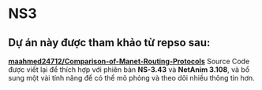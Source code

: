 # NS3
## Dự án này được tham khảo từ repso sau: 
[__maahmed24712\/Comparison-of-Manet-Routing-Protocols__](https://github.com/maahmed24712/Comparison-of-Manet-Routing-Protocols.git)
Source Code được viết lại để thích hợp với phiên bản **NS-3.43** và **NetAnim 3.108**, và bổ sung một vài tính năng để có thể mô phỏng và theo dõi nhiều thông tin hơn.

